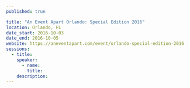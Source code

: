 ```yaml
---
published: true

title: "An Event Apart Orlando: Special Edition 2016"
location: Orlando, FL
date_start: 2016-10-03
date_end: 2016-10-05
website: https://aneventapart.com/event/orlando-special-edition-2016
sessions:
  - title:
    speaker:
      - name:
        title:
    description:
---
```


